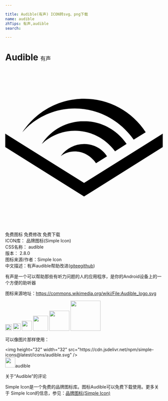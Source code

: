 ```yaml
---

title: Audible(有声) ICON转svg、png下载
name: audible
zhTips: 有声,audible
search: 

---
```


# Audible  <small style="font-size: 60%;font-weight: 100">有声</small>

<div id="svg" class="svg-wrap">
<svg role="img" viewBox="0 0 24 24" xmlns="http://www.w3.org/2000/svg"><title>Audible icon</title><path d="M12.008 17.362L24 9.885v2.028l-11.992 7.509L0 11.912V9.886l12.008 7.477zm0-9.378c-2.709 0-5.085 1.363-6.448 3.47.111-.111.175-.175.286-.254 3.374-2.804 8.237-2.17 10.883 1.362l1.758-1.124c-1.394-2.044-3.786-3.454-6.48-3.454m0 3.47a4.392 4.392 0 0 0-3.548 1.821 3.597 3.597 0 0 1 2.139-.697c1.299 0 2.455.666 3.232 1.79l1.679-1.045c-.729-1.157-2.028-1.87-3.501-1.87M3.897 8.412c4.943-3.897 11.929-2.836 15.652 2.344l.031.032 1.822-1.125a11.214 11.214 0 0 0-9.394-5.085c-3.897 0-7.366 1.996-9.394 5.085.364-.412.824-.903 1.283-1.251"/></svg>
</div>
<detail full-name='audible'></detail>

<div class="detail-page">
<p>
<span><span class="badge-success badge">免费图标</span> <span class="badge-success badge">免费修改</span>  <span class="badge-success badge">免费下载</span> </span>
<br/>
<span>
ICON库：
<span class="badge-secondary badge">品牌图标(Simple Icon)</span> 
</span>
<br/>
<span>
CSS名称：
<span class="badge-secondary badge">audible</span> 
</span>

<br/>
<span>
版本：
<span class="badge-secondary badge">2.8.0</span> 
</span>
<br/>
<span>图标来源/作者：<span class="badge-light badge">Simple Icon</span></span> 
<br/>
<span class="zh-detail">中文描述：<span class="badge-primary badge">有声</span><span class="badge-primary badge">audible</span><span class="help-link"><span>帮助改进</span>(<a href="https://gitee.com/liuwave/icon-helper/edit/master/json/brands/audible.json" target="_blank" rel="noopener noreferrer">gitee</a><a href="https://github.com/liuwave/icon-helper/edit/master/json/brands/audible.json" target="_blank" rel="noopener noreferrer">github</a></span>)</span><br/>
</p>
</div><div class="description description alert alert-light"><p>有声是一个可以帮助那些有听力问题的人的应用程序，是你的Android设备上的一个方便的助听器</p><p>图标来源地址：<a href="https://commons.wikimedia.org/wiki/File:Audible_logo.svg" target="_blank" rel="noopener noreferrer">https://commons.wikimedia.org/wiki/File:Audible_logo.svg</a></p></div>
<div class="alert alert-dark">
<img height="21" width="21" src="https://cdn.jsdelivr.net/npm/simple-icons@latest/icons/audible.svg" />
<img height="24" width="24" src="https://cdn.jsdelivr.net/npm/simple-icons@latest/icons/audible.svg" />
<img height="32" width="32" src="https://cdn.jsdelivr.net/npm/simple-icons@latest/icons/audible.svg" />
<img height="48" width="48" src="https://cdn.jsdelivr.net/npm/simple-icons@latest/icons/audible.svg" />
<img height="64" width="64" src="https://cdn.jsdelivr.net/npm/simple-icons@latest/icons/audible.svg" />
<img height="96" width="96" src="https://cdn.jsdelivr.net/npm/simple-icons@latest/icons/audible.svg" />

</div>
<div>
  <p>可以像图片那样使用：    
  </p>
  <div class="alert alert-primary" style="font-size: 14px">
    &lt;img height="32" width="32" src="https://cdn.jsdelivr.net/npm/simple-icons@latest/icons/audible.svg" /&gt;
    <copy-btn content='<img height="32" width="32" src="https://cdn.jsdelivr.net/npm/simple-icons@latest/icons/audible.svg" />'></copy-btn>
  </div>
  <div class="alert alert-secondary">
    <img height="32" width="32" src="https://cdn.jsdelivr.net/npm/simple-icons@latest/icons/audible.svg" />audible
    <copy-btn content="audible" btn-title="复制图标名称"></copy-btn>
  </div>
</div>

<Vssue title="关于“Audible”的评论" >关于“Audible”的评论</Vssue>


<div><p>Simple Icon是一个免费的品牌图标库。图标Audible可以免费下载使用。更多关于  Simple Icon的信息，参见：<a target="_blank" href="https://iconhelper.cn/brands.html">品牌图标(Simple Icon)</a>
</p></div>
